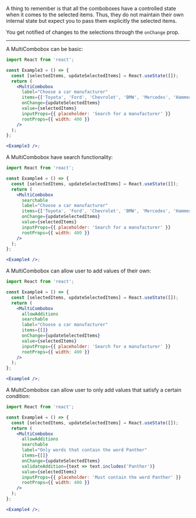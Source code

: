 A thing to remember is that all the comboboxes have a controlled state when
it comes to the selected items. Thus, they do not maintain their own internal state
but expect you to pass them explicitly the selected items.

You get notified of changes to the selections through the `onChange` prop.

---

A MultiCombobox can be basic:

```jsx harmony
import React from 'react';

const Example3 = () => {
  const [selectedItems, updateSelectedItems] = React.useState([]);
  return (
    <MultiCombobox
      label="Choose a car manufacturer"
      items={['Toyota', 'Ford', 'Chevrolet', 'BMW', 'Mercedes', 'Hammer', 'Dodge', 'Audi']}
      onChange={updateSelectedItems}
      value={selectedItems}
      inputProps={{ placeholder: 'Search for a manufacturer' }}
      rootProps={{ width: 400 }}
    />
  );
};

<Example3 />;
```

A MultiCombobox have search functionality:

```jsx harmony
import React from 'react';

const Example4 = () => {
  const [selectedItems, updateSelectedItems] = React.useState([]);
  return (
    <MultiCombobox
      searchable
      label="Choose a car manufacturer"
      items={['Toyota', 'Ford', 'Chevrolet', 'BMW', 'Mercedes', 'Hammer', 'Dodge', 'Audi']}
      onChange={updateSelectedItems}
      value={selectedItems}
      inputProps={{ placeholder: 'Search for a manufacturer' }}
      rootProps={{ width: 400 }}
    />
  );
};

<Example4 />;
```

A MultiCombobox can allow user to add values of their own:

```jsx harmony
import React from 'react';

const Example4 = () => {
  const [selectedItems, updateSelectedItems] = React.useState([]);
  return (
    <MultiCombobox
      allowAdditions
      searchable
      label="Choose a car manufacturer"
      items={[]}
      onChange={updateSelectedItems}
      value={selectedItems}
      inputProps={{ placeholder: 'Search for a manufacturer' }}
      rootProps={{ width: 400 }}
    />
  );
};

<Example4 />;
```

A MultiCombobox can allow user to only add values that satisfy a certain condition:

```jsx harmony
import React from 'react';

const Example4 = () => {
  const [selectedItems, updateSelectedItems] = React.useState([]);
  return (
    <MultiCombobox
      allowAdditions
      searchable
      label="Only words that contain the word Panther"
      items={[]}
      onChange={updateSelectedItems}
      validateAddition={text => text.includes('Panther')}
      value={selectedItems}
      inputProps={{ placeholder: 'Must contain the word Panther' }}
      rootProps={{ width: 400 }}
    />
  );
};

<Example4 />;
```
